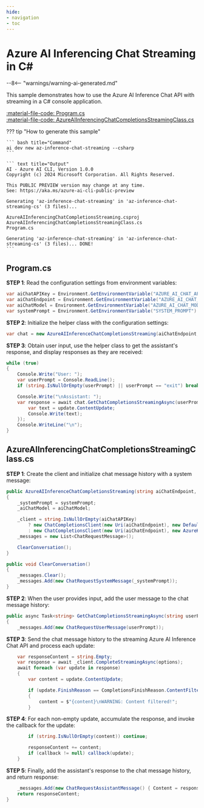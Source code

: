 ```yaml
---
hide:
- navigation
- toc
---
```

# Azure AI Inferencing Chat Streaming in C\#

--8<-- "warnings/warning-ai-generated.md"

This sample demonstrates how to use the Azure AI Inference Chat API with streaming in a C# console application.

[:material-file-code: Program.cs](https://raw.githubusercontent.com/robch/book-of-ai/main/docs/samples/az-inference-chat-streaming-cs/Program.cs)  
[:material-file-code: AzureAIInferencingChatCompletionsStreamingClass.cs](https://raw.githubusercontent.com/robch/book-of-ai/main/docs/samples/az-inference-chat-streaming-cs/AzureAIInferencingChatCompletionsStreamingClass.cs)  

??? tip "How to generate this sample"

    ``` bash title="Command"
    ai dev new az-inference-chat-streaming --csharp
    ```

    ``` text title="Output"
    AI - Azure AI CLI, Version 1.0.0
    Copyright (c) 2024 Microsoft Corporation. All Rights Reserved.

    This PUBLIC PREVIEW version may change at any time.
    See: https://aka.ms/azure-ai-cli-public-preview

    Generating 'az-inference-chat-streaming' in 'az-inference-chat-streaming-cs' (3 files)...

    AzureAIInferencingChatCompletionsStreaming.csproj
    AzureAIInferencingChatCompletionsStreamingClass.cs
    Program.cs

    Generating 'az-inference-chat-streaming' in 'az-inference-chat-streaming-cs' (3 files)... DONE!
    ```


## Program.cs

**STEP 1**: Read the configuration settings from environment variables:

``` csharp title="Program.cs"
var aiChatAPIKey = Environment.GetEnvironmentVariable("AZURE_AI_CHAT_API_KEY") ?? "<insert your OpenAI API key here>";
var aiChatEndpoint = Environment.GetEnvironmentVariable("AZURE_AI_CHAT_ENDPOINT") ?? "<insert your OpenAI endpoint here>";
var aiChatModel = Environment.GetEnvironmentVariable("AZURE_AI_CHAT_MODEL"); // null is fine
var systemPrompt = Environment.GetEnvironmentVariable("SYSTEM_PROMPT") ?? "You are a helpful AI assistant.";
```

**STEP 2**: Initialize the helper class with the configuration settings:

``` csharp title="Program.cs"
var chat = new AzureAIInferenceChatCompletionsStreaming(aiChatEndpoint, aiChatAPIKey, aiChatModel, systemPrompt);
```

**STEP 3**: Obtain user input, use the helper class to get the assistant's response, and display responses as they are received:

``` csharp title="Program.cs"
while (true)
{
    Console.Write("User: ");
    var userPrompt = Console.ReadLine();
    if (string.IsNullOrEmpty(userPrompt) || userPrompt == "exit") break;

    Console.Write("\nAssistant: ");
    var response = await chat.GetChatCompletionsStreamingAsync(userPrompt, update => {
        var text = update.ContentUpdate;
        Console.Write(text);
    });
    Console.WriteLine("\n");
}
```

## AzureAIInferencingChatCompletionsStreamingClass.cs

**STEP 1**: Create the client and initialize chat message history with a system message:

``` csharp title="AzureAIInferencingChatCompletionsStreamingClass.cs"
public AzureAIInferenceChatCompletionsStreaming(string aiChatEndpoint, string aiChatAPIKey, string? aiChatModel, string systemPrompt)
{
    _systemPrompt = systemPrompt;
    _aiChatModel = aiChatModel;

    _client = string.IsNullOrEmpty(aiChatAPIKey)
        ? new ChatCompletionsClient(new Uri(aiChatEndpoint), new DefaultAzureCredential())
        : new ChatCompletionsClient(new Uri(aiChatEndpoint), new AzureKeyCredential(aiChatAPIKey));
    _messages = new List<ChatRequestMessage>();

    ClearConversation();
}

public void ClearConversation()
{
    _messages.Clear();
    _messages.Add(new ChatRequestSystemMessage(_systemPrompt));
}
```

**STEP 2**: When the user provides input, add the user message to the chat message history:

``` csharp title="AzureAIInferencingChatCompletionsStreamingClass.cs"
public async Task<string> GetChatCompletionsStreamingAsync(string userPrompt, Action<StreamingChatCompletionsUpdate>? callback = null)
{
    _messages.Add(new ChatRequestUserMessage(userPrompt));
```

**STEP 3**: Send the chat message history to the streaming Azure AI Inference Chat API and process each update:

``` csharp title="AzureAIInferencingChatCompletionsStreamingClass.cs"
    var responseContent = string.Empty;
    var response = await _client.CompleteStreamingAsync(options);
    await foreach (var update in response)
    {
        var content = update.ContentUpdate;

        if (update.FinishReason == CompletionsFinishReason.ContentFiltered)
        {
            content = $"{content}\nWARNING: Content filtered!";
        }
```

**STEP 4**: For each non-empty update, accumulate the response, and invoke the callback for the update:

``` csharp title="AzureAIInferencingChatCompletionsStreamingClass.cs"
        if (string.IsNullOrEmpty(content)) continue;

        responseContent += content;
        if (callback != null) callback(update);
    }
```

**STEP 5**: Finally, add the assistant's response to the chat message history, and return response:

``` csharp title="AzureAIInferencingChatCompletionsStreamingClass.cs"
    _messages.Add(new ChatRequestAssistantMessage() { Content = responseContent });
    return responseContent;
}
```